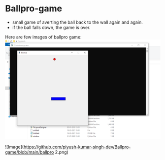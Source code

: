 # Ballpro-game
* small game of averting the ball back to the wall again and again.
* if the ball falls down, the game is over.

Here are few images of ballpro game:
![Image](https://github.com/piyush-kumar-singh-dev/Ballpro-game/blob/main/ballpro1.png)

![Image](https://github.com/piyush-kumar-singh-dev/Ballpro-game/blob/main/ballpro 2.png)
